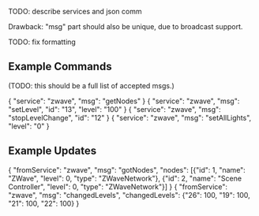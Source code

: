 

TODO: describe services and json comm

Drawback: "msg" part should also be unique, due to broadcast support.

TODO: fix formatting

## Example Commands

(TODO: this should be a full list of accepted msgs.)

{ "service": "zwave", "msg": "getNodes" }
{ "service": "zwave", "msg": "setLevel", "id": "13", "level": "100" }
{ "service": "zwave", "msg": "stopLevelChange", "id": "12" }
{ "service": "zwave", "msg": "setAllLights", "level": "0" }



## Example Updates

{ "fromService": "zwave", "msg": "gotNodes", "nodes": [{"id": 1, "name": "ZWave", "level": 0, "type": "ZWaveNetwork"}, {"id": 2, "name": "Scene Controller", "level": 0, "type": "ZWaveNetwork"}] }
{ "fromService": "zwave", "msg": "changedLevels", "changedLevels": {"26": 100, "19": 100, "21": 100, "22": 100} }

